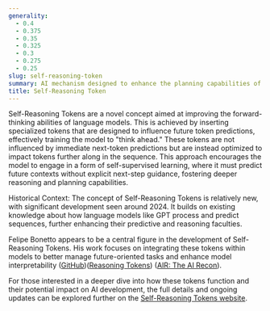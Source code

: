 ```yaml
---
generality:
  - 0.4
  - 0.375
  - 0.35
  - 0.325
  - 0.3
  - 0.275
  - 0.25
slug: self-reasoning-token
summary: AI mechanism designed to enhance the planning capabilities of language models by allowing them to anticipate and prepare for future outputs.
title: Self-Reasoning Token
---
```


Self-Reasoning Tokens are a novel concept aimed at improving the forward-thinking abilities of language models. This is achieved by inserting specialized tokens that are designed to influence future token predictions, effectively training the model to "think ahead." These tokens are not influenced by immediate next-token predictions but are instead optimized to impact tokens further along in the sequence. This approach encourages the model to engage in a form of self-supervised learning, where it must predict future contexts without explicit next-step guidance, fostering deeper reasoning and planning capabilities.

Historical Context: The concept of Self-Reasoning Tokens is relatively new, with significant development seen around 2024. It builds on existing knowledge about how language models like GPT process and predict sequences, further enhancing their predictive and reasoning faculties.

Felipe Bonetto appears to be a central figure in the development of Self-Reasoning Tokens. His work focuses on integrating these tokens within models to better manage future-oriented tasks and enhance model interpretability​ ([GitHub](https://github.com/lucidrains/self-reasoning-tokens-pytorch))​​ ([Reasoning Tokens](https://reasoning-tokens.ghost.io/reasoning-tokens/))​​ ([AIR: The AI Recon](https://ai-recon.ghost.io/air-48-april-21-2024/))​.

For those interested in a deeper dive into how these tokens function and their potential impact on AI development, the full details and ongoing updates can be explored further on the [Self-Reasoning Tokens website](https://reasoning-tokens.ghost.io/).
